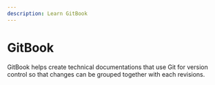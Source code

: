 ```yaml
---
description: Learn GitBook
---
```


# GitBook

GitBook helps create technical documentations that use Git for version control so that changes can be grouped together with each revisions.

